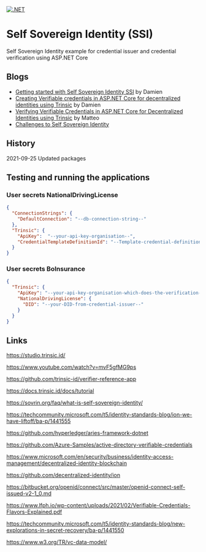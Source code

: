 
[![.NET](https://github.com/swiss-ssi-group/TrinsicAspNetCore/actions/workflows/dotnet.yml/badge.svg)](https://github.com/swiss-ssi-group/TrinsicAspNetCore/actions/workflows/dotnet.yml)

# Self Sovereign Identity (SSI)

Self Sovereign Identity example for credential issuer and credential verification using ASP.NET Core

## Blogs

- [Getting started with Self Sovereign Identity SSI](https://damienbod.com/2021/03/29/getting-started-with-self-sovereign-identity-ssi/) by Damien
- [Creating Verifiable credentials in ASP.NET Core for decentralized identities using Trinsic](https://damienbod.com/2021/04/05/creating-verifiable-credentials-in-asp-net-core-for-decentralized-identities-using-trinsic/) by Damien
- [Verifying Verifiable Credentials in ASP.NET Core for Decentralized Identities using Trinsic](https://ml-software.ch/posts/verifiying-verifiable-credentials-using-trinsic) by Matteo
- [Challenges to Self Sovereign Identity](https://damienbod.com/2021/10/11/challenges-to-self-sovereign-identity/)

## History

2021-09-25 Updated packages

## Testing and running the applications

### User secrets NationalDrivingLicense

```json
{
  "ConnectionStrings": {
    "DefaultConnection": "--db-connection-string--"
  },
  "Trinsic": {
    "ApiKey":  "--your-api-key-organisation--",
    "CredentialTemplateDefinitionId": "--Template-credential-definition-id--"
  }
}
```

### User secrets BoInsurance

```json
{
  "Trinsic": {
    "ApiKey": "--your-api-key-organisation-which-does-the-verification--",
    "NationalDrivingLicense": {
      "DID": "--your-DID-from-credential-issuer--"
    }
  }
}
```

## Links

https://studio.trinsic.id/

https://www.youtube.com/watch?v=mvF5gfMG9ps

https://github.com/trinsic-id/verifier-reference-app

https://docs.trinsic.id/docs/tutorial

https://sovrin.org/faq/what-is-self-sovereign-identity/

https://techcommunity.microsoft.com/t5/identity-standards-blog/ion-we-have-liftoff/ba-p/1441555

https://github.com/hyperledger/aries-framework-dotnet

https://github.com/Azure-Samples/active-directory-verifiable-credentials

https://www.microsoft.com/en/security/business/identity-access-management/decentralized-identity-blockchain

https://github.com/decentralized-identity/ion

https://bitbucket.org/openid/connect/src/master/openid-connect-self-issued-v2-1_0.md

https://www.lfph.io/wp-content/uploads/2021/02/Verifiable-Credentials-Flavors-Explained.pdf

https://techcommunity.microsoft.com/t5/identity-standards-blog/new-explorations-in-secret-recovery/ba-p/1441550

https://www.w3.org/TR/vc-data-model/
